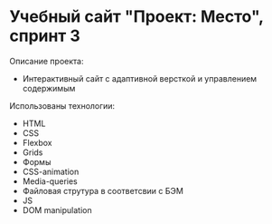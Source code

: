 # Учебный сайт "Проект: Место", спринт 3

Описание проекта:
* Интерактивный сайт с адаптивной версткой и управлением содержимым

Использованы технологии: 
* HTML
* CSS
* Flexbox
* Grids
* Формы
* CSS-animation
* Media-queries
* Файловая струтура в соответсвии с БЭМ
* JS
* DOM manipulation